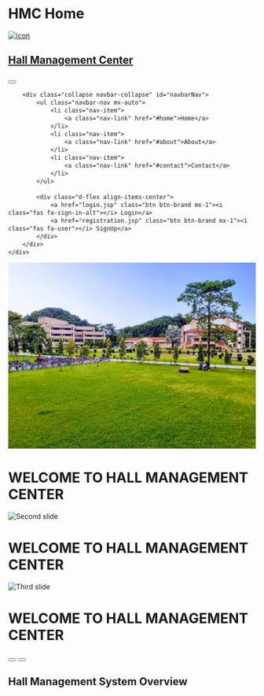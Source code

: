 <!--
Document   : main
Created on : 03-Dec-2023, 12:43:26 pm
Author     : Girivardhan
-->

# HMC Home

[![icon](images/crown.png)](#)

<script src="https://code.jquery.com/jquery-3.6.4.min.js"></script>
<link rel="stylesheet" href="https://cdnjs.cloudflare.com/ajax/libs/font-awesome/5.15.3/css/all.min.css">
<link href="https://stackpath.bootstrapcdn.com/bootstrap/5.3.1/css/bootstrap.min.css" rel="stylesheet" integrity="sha384-4bw+/aepP/YC94hEpVNVgiZdgIC5+VKNBQNGCHeKRQN+PtmoHDEXuppvnDJzQIu9" crossorigin="anonymous">
<script src="https://stackpath.bootstrapcdn.com/bootstrap/5.3.1/js/bootstrap.bundle.min.js" integrity="sha384-geWF76RCwLtnZ8qwWowPQNguL3RmwHVBC9FhGdlKrxdiJJigb/j/68SIy3Te4Bkz" crossorigin="anonymous"></script>


<style>
.accordion-item {
        margin-bottom: 10px;
        border-radius: 15px; /* Increased border-radius for a rounder look */
        overflow: hidden;
        box-shadow: 0 0 10px rgba(0, 0, 0, 0.1);
    }

    /* Custom styling for accordion header */
    .accordion-header {
        background-color: #3498db;
        color: #fff;
        border-radius: 15px; /* Rounded corners for the header */
    }

    /* Custom styling for accordion button */
    .accordion-button {
        border-radius: 15px; /* Rounded corners for the button */
        transition: background-color 0.3s ease;
    }

    /* Custom styling for accordion body */
    .accordion-body {
        background-color: #f4f4f4;
        padding: 15px;
        border-top: 1px solid #ddd;
        transition: background-color 0.3s ease;
        border-radius: 0 0 15px 15px; /* Rounded bottom corners */
    }

    /* Change background color on hover for better visual feedback */
    .accordion-button:hover {
        background-color: #2e86c1;
    }
</style>

<nav class="navbar navbar-expand-lg py-1 sticky-top bg-white shadow">
    <div class="container-fluid">
        <a class="navbar-brand" href="#home">
            <h2 class="logo animate-characters">Hall Management Center</h2>
        </a>
        <button class="navbar-toggler" type="button" data-bs-toggle="collapse" data-bs-target="#navbarNav">
            <span class="navbar-toggler-icon"></span>
        </button>

        <div class="collapse navbar-collapse" id="navbarNav">
            <ul class="navbar-nav mx-auto">
                <li class="nav-item">
                    <a class="nav-link" href="#home">Home</a>
                </li>
                <li class="nav-item">
                    <a class="nav-link" href="#about">About</a>
                </li>
                <li class="nav-item">
                    <a class="nav-link" href="#contact">Contact</a>
                </li>
            </ul>

            <div class="d-flex align-items-center">
                <a href="login.jsp" class="btn btn-brand mx-1"><i class="fas fa-sign-in-alt"></i> Login</a>
                <a href="registration.jsp" class="btn btn-brand mx-1"><i class="fas fa-user"></i> SignUp</a>
            </div>
        </div>
    </div>
</nav>

<div id="home" class="carousel slide mb-5" data-bs-ride="carousel">
    <div class="carousel-indicators">
            <div data-bs-target="#home" data-bs-slide-to="0" class="active"></div>
            <div data-bs-target="#home" data-bs-slide-to="1"></div>
            <div data-bs-target="#home" data-bs-slide-to="2"></div>
        </div>
        <div class="carousel-inner">
            <div class="carousel-item vh-100  active">
                <img class="d-block w-100 h-100" src="HMC/web/images/6.jpg" alt="Firstslide">
                <div class="carousel-caption">
                    <h1 class="text-white">WELCOME TO HALL MANAGEMENT CENTER</h1>
                </div>
            </div>
            <div class="carousel-item vh-100 align-items-center justify-content-center">
                <img class="d-block w-100 h-100" src="images/1.jpg" alt="Second slide">
                <div class="carousel-caption">
                    <h1 class="text-white">WELCOME TO HALL MANAGEMENT CENTER</h1>
                </div>
            </div>
            <div class="carousel-item vh-100 align-items-center justify-content-center">
                <img class="d-block w-100 h-100" src="images/4.jpg" alt="Third slide">
                <div class="carousel-caption">
                    <h1 class="text-white">WELCOME TO HALL MANAGEMENT CENTER</h1>
                </div>
            </div>
        </div>
        <button class="carousel-control-prev" type="button" data-bs-target="#home" data-bs-slide="prev">
            <span class="carousel-control-prev-icon"></span>
        </button>
        <button class="carousel-control-next" type="button" data-bs-target="#home" data-bs-slide="next">
            <span class="carousel-control-next-icon"></span>
        </button>
</div>

<div id="about" class="container mb-5">
    <!-- About section content -->
</div>

<div class="container m-5">
    <!-- Services section content -->
</div>

<h2 class="accordion-section-heading text-center">Hall Management System Overview</h2>
<div class="accordion accordion-flush m-3" id="accordionFlushExample">
    <!-- Accordion content -->
</div>

<footer id="contact">
    <!-- Footer content -->
</footer>

<script>
    // JavaScript scripts
</script>
